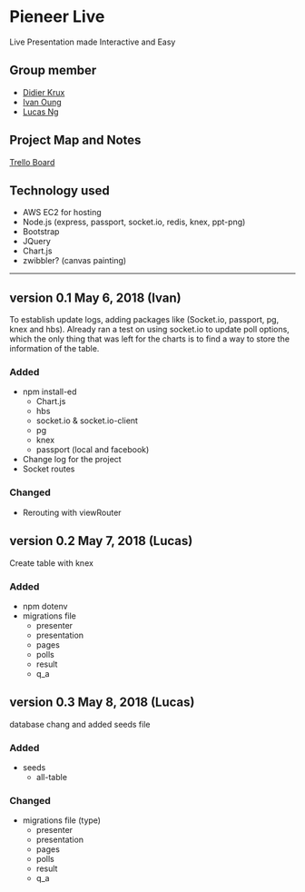 # Pieneer Live
Live Presentation made Interactive and Easy

## Group member

- [Didier Krux](https://github.com/didierkrux)
- [Ivan Oung](https://github.com/ivanoung)
- [Lucas Ng](https://github.com/LucasNG521)

## Project Map and Notes

[Trello Board](https://trello.com/b/8xI6rqJD/accelerator-cohort-module-2)

## Technology used

- AWS EC2 for hosting
- Node.js (express, passport, socket.io, redis, knex, ppt-png)
- Bootstrap
- JQuery
- Chart.js
- zwibbler? (canvas painting)

--- 

## version 0.1 May 6, 2018 (Ivan)

To establish update logs, adding packages like (Socket.io, passport, pg, knex and hbs). 
Already ran a test on using socket.io to update poll options, which the only thing that was left for the charts is to find a way to store the information of the table.

### Added

- npm install-ed
    - Chart.js
    - hbs
    - socket.io & socket.io-client
    - pg
    - knex
    - passport (local and facebook)
- Change log for the project
- Socket routes

### Changed

- Rerouting with viewRouter


## version 0.2 May 7, 2018 (Lucas)

Create table with knex

### Added

- npm dotenv
- migrations file 
    - presenter
    - presentation
    - pages
    - polls
    - result
    - q_a

## version 0.3 May 8, 2018 (Lucas)

database chang and added seeds file

### Added

- seeds 
    - all-table

### Changed

- migrations file (type)
    - presenter
    - presentation
    - pages
    - polls
    - result
    - q_a
